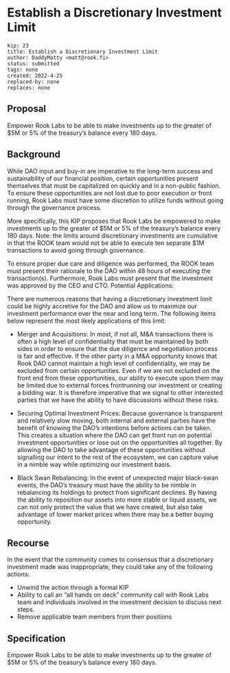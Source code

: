 # Establish a Discretionary Investment Limit

```
kip: 23
title: Establish a Discretionary Investment Limit
author: DaddyMatty <matt@rook.fi>
status: submitted
tags: none
created: 2022-4-25
replaced-by: none
replaces: none
```

## Proposal

Empower Rook Labs to be able to make investments up to the greater of $5M or 5% of the treasury’s balance every 180 days.

## Background 

While DAO input and buy-in are imperative to the long-term success and sustainability of our financial position, certain opportunities present themselves that must be capitalized on quickly and in a non-public fashion. To ensure these opportunities are not lost due to poor execution or front running, Rook Labs must have some discretion to utilize funds without going through the governance process.

More specifically, this KIP proposes that Rook Labs be empowered to make investments up to the greater of $5M or 5% of the treasury’s balance every 180 days. Note: the limits around discretionary investments are cumulative in that the ROOK team would not be able to execute ten separate $1M transactions to avoid going through governance.

To ensure proper due care and diligence was performed, the ROOK team must present their rationale to the DAO within 48 hours of executing the transaction(s). Furthermore, Rook Labs must present that the investment was approved by the CEO and CTO.
Potential Applications:

There are numerous reasons that having a discretionary investment limit could be highly accretive for the DAO and allow us to maximize our investment performance over the near and long term. The following items below represent the most likely applications of this limit:

* Merger and Acquisitions: In most, if not all, M&A transactions there is often a high level of confidentiality that must be maintained by both sides in order to ensure that the due diligence and negotiation process is fair and effective. If the other party in a M&A opportunity knows that Rook DAO cannot maintain a high level of confidentiality, we may be excluded from certain opportunities. Even if we are not excluded on the front end from these opportunities, our ability to execute upon them may be limited due to external forces frontrunning our investment or creating a bidding war. It is therefore imperative that we signal to other interested parties that we have the ability to have discussions without these risks.

* Securing Optimal Investment Prices: Because governance is transparent and relatively slow moving, both internal and external parties have the benefit of knowing the DAO’s intentions before actions can be taken. This creates a situation where the DAO can get front run on potential investment opportunities or lose out on the opportunities all together. By allowing the DAO to take advantage of these opportunities without signalling our intent to the rest of the ecosystem, we can capture value in a nimble way while optimizing our investment basis.

* Black Swan Rebalancing: In the event of unexpected major black-swan events, the DAO’s treasury must have the ability to be nimble in rebalancing its holdings to protect from significant declines. By having the ability to reposition our assets into more stable or liquid assets, we can not only protect the value that we have created, but also take advantage of lower market prices when there may be a better buying opportunity.

## Recourse

In the event that the community comes to consensus that a discretionary investment made was inappropriate, they could take any of the following actions:

* Unwind the action through a formal KIP
* Ability to call an “all hands on deck” community call with Rook Labs team and individuals involved in the investment decision to discuss next steps.
* Remove applicable team members from their positions

## Specification

Empower Rook Labs to be able to make investments up to the greater of $5M or 5% of the treasury’s balance every 180 days.


